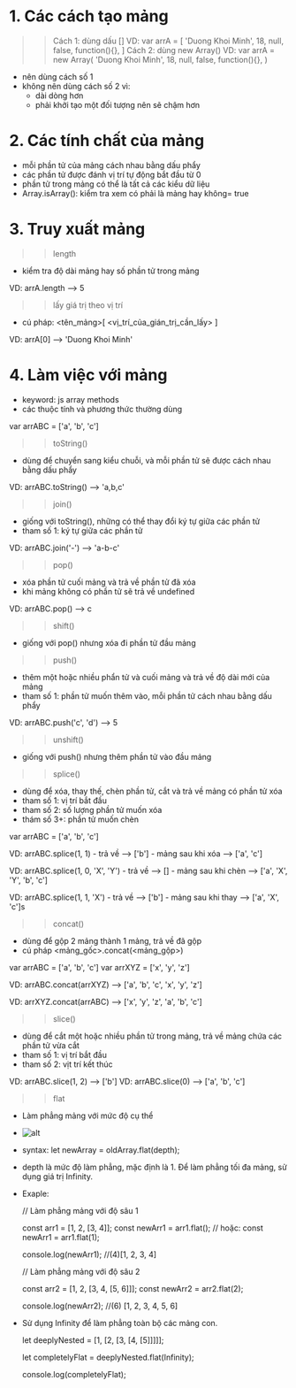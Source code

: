 # 1. Các cách tạo mảng
  >> Cách 1: dùng dấu []
  VD: var arrA = [
      'Duong Khoi Minh',
      18,
      null,
      false,
      function(){},
  ]
  >> Cách 2: dùng new Array()
  VD: var arrA = new Array(
      'Duong Khoi Minh',
      18,
      null,
      false,
      function(){},
  )
  
  - nên dùng cách số 1
  - không nên dùng cách số 2 vì: 
    + dài dòng hơn
    + phải khởi tạo một đối tượng nên sẽ chậm hơn

# 2. Các tính chất của mảng  
  - mỗi phần tử của mảng cách nhau bằng dấu phẩy
  - các phần tử được đánh vị trí tự động bắt đầu từ 0
  - phần tử trong mảng có thể là tất cả các kiểu dữ liệu
  - Array.isArray(): kiểm tra xem có phải là mảng hay không= true

# 3. Truy xuất mảng
  >> length
  - kiểm tra độ dài mảng hay số phần tử trong mảng
  
  VD: arrA.length --> 5

  >> lấy giá trị theo vị trí
  - cú pháp: <tên_mảng>[ <vị_trí_của_gián_trị_cần_lấy> ]

  VD: arrA[0] --> 'Duong Khoi Minh'

# 4. Làm việc với mảng
  - keyword: js array methods
  - các thuộc tính và phương thức thường dùng

  var arrABC = ['a', 'b', 'c']

  >> toString()
  + dùng để chuyển sang kiểu chuỗi, và mỗi phần tử sẽ được cách nhau bằng dấu phẩy

  VD: arrABC.toString() --> 'a,b,c'

  >> join()
  + giống với toString(), những có thể thay đổi ký tự giữa các phần tử
  + tham số 1: ký tự giữa các phần tử 

  VD: arrABC.join('-') --> 'a-b-c'

  >> pop()
  + xóa phần tử cuối mảng và trả về phần tử đã xóa
  + khi mảng không có phần tử sẽ trả về undefined

  VD: arrABC.pop() --> c

  >> shift()
  + giống với pop() nhưng xóa đi phần tử đầu mảng

  >> push()
  + thêm một hoặc nhiều phẩn tử và cuối mảng và trả về độ dài mới của mảng
  + tham số 1: phần tử muốn thêm vào, mỗi phần tử cách nhau bằng dấu phẩy

  VD: arrABC.push('c', 'd') --> 5  

  >> unshift()
  + giống với push() nhưng thêm phần tử vào đầu mảng

  >> splice()
  + dùng để xóa, thay thế, chèn phần tử, cắt và trả về mảng có phần tử xóa
  + tham số 1: vị trí bắt đầu
  + tham số 2: số lượng phần tử muốn xóa
  + thám số 3+: phần tử muốn chèn

  var arrABC = ['a', 'b', 'c']

  VD: arrABC.splice(1, 1) 
      - trả về --> ['b']
      - mảng sau khi xóa  --> ['a', 'c']

  VD: arrABC.splice(1, 0, 'X', 'Y') 
      - trả về --> []
      - mảng sau khi chèn  --> ['a', 'X', 'Y', 'b', 'c']

  VD: arrABC.splice(1, 1, 'X') 
      - trả về --> ['b']
      - mảng sau khi thay  --> ['a', 'X', 'c']s

  >> concat()
  + dùng để gộp 2 mảng thành 1 mảng, trả về đã gộp
  + cú pháp <mảng_gốc>.concat(<mảng_gộp>)

  var arrABC = ['a', 'b', 'c']
  var arrXYZ = ['x', 'y', 'z']

  VD: arrABC.concat(arrXYZ) --> ['a', 'b', 'c', 'x', 'y', 'z']

  VD: arrXYZ.concat(arrABC) --> ['x', 'y', 'z', 'a', 'b', 'c']

  >> slice()
  + dùng để cắt một hoặc nhiều phần tử trong mảng, trả về mảng chứa các phần tử vừa cắt
  + tham số 1: vị trí bắt đầu
  + tham số 2: vịt trí kết thúc

  VD: arrABC.slice(1, 2) -->  ['b']
  VD: arrABC.slice(0) --> ['a', 'b', 'c']

  >> flat
  + Làm phẳng mảng với mức độ cụ thể
  
  + ![alt](https://files.fullstack.edu.vn/f8-prod/public-images/6614ba3dc743f.png)

  + syntax: let newArray = oldArray.flat(depth);
  + depth là mức độ làm phẳng, mặc định là 1. Để làm phẳng tối đa mảng, sử dụng giá trị Infinity.
  + Exaple:

      // Làm phẳng mảng với độ sâu 1

      const arr1 = [1, 2, [3, 4]];
      const newArr1 = arr1.flat();
      // hoặc: const newArr1 = arr1.flat(1);

      console.log(newArr1);   //(4)[1, 2, 3, 4]

      // Làm phẳng mảng với độ sâu 2

      const arr2 = [1, 2, [3, 4, [5, 6]]];
      const newArr2 = arr2.flat(2);

      console.log(newArr2);   //(6) [1, 2, 3, 4, 5, 6]
  
  + Sử dụng Infinity để làm phẳng toàn bộ các mảng con.

      let deeplyNested = [1, [2, [3, [4, [5]]]]];

      let completelyFlat = deeplyNested.flat(Infinity);

      console.log(completelyFlat);


